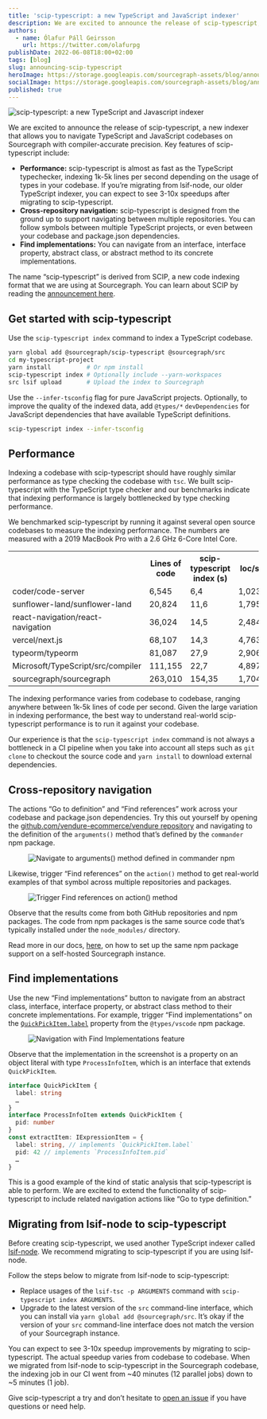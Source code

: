 ```yaml
---
title: 'scip-typescript: a new TypeScript and JavaScript indexer'
description: We are excited to announce the release of scip-typescript, a new indexer that allows you to navigate TypeScript and JavaScript codebases on Sourcegraph with compiler-accurate precision.
authors:
  - name: Ólafur Páll Geirsson
    url: https://twitter.com/olafurpg
publishDate: 2022-06-08T18:00+02:00
tags: [blog]
slug: announcing-scip-typescript
heroImage: https://storage.googleapis.com/sourcegraph-assets/blog/announcing-scip-typescript.png
socialImage: https://storage.googleapis.com/sourcegraph-assets/blog/announcing-scip-typescript.png
published: true
---
```


![scip-typescript: a new TypeScript and Javascript indexer](https://storage.googleapis.com/sourcegraph-assets/blog/announcing-scip-typescript.png)

We are excited to announce the release of scip-typescript, a new indexer that allows you to navigate TypeScript and JavaScript codebases on Sourcegraph with compiler-accurate precision. Key features of scip-typescript include:

- **Performance:** scip-typescript is almost as fast as the TypeScript typechecker, indexing 1k-5k lines per second depending on the usage of types in your codebase. If you’re migrating from lsif-node, our older TypeScript indexer, you can expect to see 3-10x speedups after migrating to scip-typescript.
- **Cross-repository navigation:** scip-typescript is designed from the ground up to support navigating between multiple repositories. You can follow symbols between multiple TypeScript projects, or even between your codebase and package.json dependencies.
- **Find implementations:** You can navigate from an interface, interface property, abstract class, or abstract method to its concrete implementations.

The name “scip-typescript” is derived from SCIP, a new code indexing format that we are using at Sourcegraph. You can learn about SCIP by reading the [announcement here](announcing-scip).

## Get started with scip-typescript

Use the `scip-typescript index` command to index a TypeScript codebase.

```bash
yarn global add @sourcegraph/scip-typescript @sourcegraph/src
cd my-typescript-project
yarn install          # Or npm install
scip-typescript index # Optionally include --yarn-workspaces
src lsif upload       # Upload the index to Sourcegraph
```

Use the `--infer-tsconfig` flag for pure JavaScript projects. Optionally, to improve the quality of the indexed data, add `@types/*` `devDependencies` for JavaScript dependencies that have available TypeScript definitions.

```bash
scip-typescript index --infer-tsconfig
```

## Performance

Indexing a codebase with scip-typescript should have roughly similar performance as type checking the codebase with `tsc`. We built scip-typescript with the TypeScript type checker and our benchmarks indicate that indexing performance is largely bottlenecked by type checking performance.

We benchmarked scip-typescript by running it against several open source codebases to measure the indexing performance. The numbers are measured with a 2019 MacBook Pro with a 2.6 GHz 6-Core Intel Core.

<div style={{overflowX: 'auto'}}>
<table>
    <tr>
        <th></th>
        <th>Lines of code</th>
        <th>scip-typescript index (s)</th>
        <th>loc/s</th>
        <th>Size (gzip, MB)</th>
    </tr>
    <tr>
        <td>coder/code-server</td>
        <td>6,545</td>
        <td>6,4</td>
        <td>1,023</td>
        <td>2,1</td>
    </tr>
     <tr>
        <td>sunflower-land/sunflower-land</td>
        <td>20,824</td>
        <td>11,6</td>
        <td>1,795</td>
        <td>0, 4</td>
    </tr>
     <tr>
        <td>react-navigation/react-navigation</td>
        <td>36,024</td>
        <td>14,5</td>
        <td>2,484</td>
        <td>0,6</td>
    </tr>
    <tr>
        <td>vercel/next.js</td>
        <td>68,107</td>
        <td>14,3</td>
        <td>4,763</td>
        <td>9,3</td>
    </tr>
    <tr>
        <td>typeorm/typeorm</td>
        <td>81,087</td>
        <td>27,9</td>
        <td>2,906</td>
        <td>3,4</td>
    </tr>
    <tr>
        <td>Microsoft/TypeScript/src/compiler</td>
        <td>111,155</td>
        <td>22,7</td>
        <td>4,897</td>
        <td>3,2</td>
    </tr>
    <tr>
        <td>sourcegraph/sourcegraph</td>
        <td>263,010</td>
        <td>154,35</td>
        <td>1,704</td>
        <td>6,2</td>
    </tr>
</table>
</div>

The indexing performance varies from codebase to codebase, ranging anywhere between 1k-5k lines of code per second. Given the large variation in indexing performance, the best way to understand real-world scip-typescript performance is to run it against your codebase.

Our experience is that the `scip-typescript index` command is not always a bottleneck in a CI pipeline when you take into account all steps such as `git clone` to checkout the source code and `yarn install` to download external dependencies.

## Cross-repository navigation

The actions “Go to definition” and “Find references” work across your codebase and package.json dependencies. Try this out yourself by opening the [github.com/vendure-ecommerce/vendure repository](https://sourcegraph.com/github.com/vendure-ecommerce/vendure@0dfa9d0b4b7f9f6af1c6406d44b096543c28db3e/-/blob/packages/create/src/create-vendure-app.ts?L39:6&subtree=true#tab=references) and navigating to the definition of the `arguments()` method that’s defined by the `commander` npm package.

<figure>
  <img src="https://storage.googleapis.com/sourcegraph-assets/blog/announcing-scip-typescript/navigate-to-arguments.png" alt="Navigate to arguments() method defined in commander npm" className="no-shadow" />
</figure>

Likewise, trigger “Find references” on the `action()` method to get real-world examples of that symbol across multiple repositories and packages.

<figure>
  <img src="https://storage.googleapis.com/sourcegraph-assets/blog/announcing-scip-typescript/trigger-find-references.png" alt="Trigger Find references on action() method" className="no-shadow" />
</figure>

Observe that the results come from both GitHub repositories and npm packages. The code from npm packages is the same source code that’s typically installed under the `node_modules/` directory.

Read more in our docs, [here](https://docs.sourcegraph.com/integration/npm), on how to set up the same npm package support on a self-hosted Sourcegraph instance.

## Find implementations

Use the new “Find implementations” button to navigate from an abstract class, interface, interface property, or abstract class method to their concrete implementations. For example, trigger “Find implementations” on the [`QuickPickItem.label`](https://sourcegraph.com/npm/types/vscode@b309120c719af01453d6df4a7f82902c22b1afb3/-/blob/index.d.ts?L1678:9&subtree=true#tab=implementations_typescript) property from the `@types/vscode` npm package.

<figure>
  <img src="https://storage.googleapis.com/sourcegraph-assets/blog/announcing-scip-typescript/find-implementations-feature.png" alt="Navigation with Find Implementations feature" className="no-shadow" />
</figure>

Observe that the implementation in the screenshot is a property on an object literal with type `ProcessInfoItem`, which is an interface that extends `QuickPickItem`.

```ts
interface QuickPickItem {
  label: string
  …
}
interface ProcessInfoItem extends QuickPickItem {
  pid: number
}
const extractItem: IExpressionItem = {
  label: string, // implements `QuickPickItem.label`
  pid: 42 // implements `ProcessInfoItem.pid`
  …
}
```

This is a good example of the kind of static analysis that scip-typescript is able to perform. We are excited to extend the functionality of scip-typescript to include related navigation actions like “Go to type definition.”

## Migrating from lsif-node to scip-typescript

Before creating scip-typescript, we used another TypeScript indexer called [lsif-node](https://github.com/sourcegraph/lsif-node). We recommend migrating to scip-typescript if you are using lsif-node.

Follow the steps below to migrate from lsif-node to scip-typescript:

- Replace usages of the `lsif-tsc -p ARGUMENTS` command with `scip-typescript index ARGUMENTS`. 
- Upgrade to the latest version of the `src` command-line interface, which you can install via `yarn global add @sourcegraph/src`. It’s okay if the version of your `src` command-line interface does not match the version of your Sourcegraph instance.

You can expect to see 3-10x speedup improvements by migrating to scip-typescript. The actual speedup varies from codebase to codebase. When we migrated from lsif-node to scip-typescript in the Sourcegraph codebase, the indexing job in our CI went from ~40 minutes (12 parallel jobs) down to ~5 minutes (1 job).

Give scip-typescript a try and don’t hesitate to [open an issue](https://github.com/sourcegraph/lsif-typescript) if you have questions or need help.
